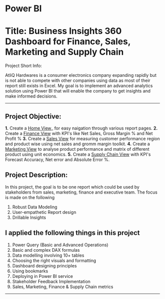 # Power BI 
# Title: Business Insights 360 Dashboard for Finance, Sales, Marketing and Supply Chain
Project Short Info: 

AtliQ Hardwares is a consumer electronics company expanding rapidly but is not able to compete with other companies using data as most of their report still exists in Excel. My goal is to implement an advanced analytics solution using Power BI that will enable the company to get insights and make informed decisions.

**************************
## Project Objective:
**1.** Create a [Home View](https://github.com/anand5566-creator/BI360/blob/main/Home%20View.png)_ for easy naigation through various report pages.
**2.** Create a [Finance View](https://github.com/anand5566-creator/BI360/blob/main/Finance%20View.png) with KPI's like Net Sales, Gross Margin % and Net Profit %
**3.** Create a [Sales View](https://github.com/anand5566-creator/BI360/blob/main/Sales%20View.png) for measuring customer performance region and product wise using net sales and gromm margin toolkit.
**4.** Create a [Marketing View](https://github.com/anand5566-creator/BI360/blob/main/Marketing%20View.png) to analyse product performance and matrix of different product using unit economics.
**5.** Create a [Supply Chain View](https://github.com/anand5566-creator/BI360/blob/main/Supply%20Chain%20View.png) with KPI's Forecast Accuracy, Net error and Absolute Error %.

## Project Description: 
In this project, the goal is to be one report which could be used by stakeholders from sales, marketing, finance and executive team. The focus is made on the following

1. Robust Data Modeling
2. User-empathetic Report design
3. Drillable Insights

## I applied the following things in this project
1. Power Query (Basic and Advanced Operations) 
2. Basic and complex DAX formulas
3. Data modelling involving 10+ tables
4. Choosing the right visuals and formatting
5. Dashboard designing principles
6. Using bookmarks
7. Deploying in Power BI service
8. Stakeholder Feedback Implementation
9. Sales, Marketing, Finance & Supply Chain metrics

**************************
